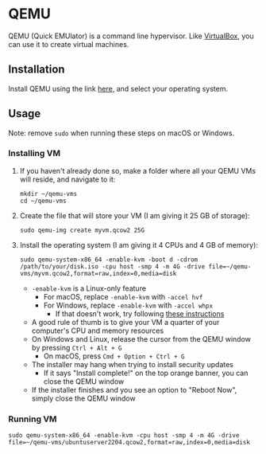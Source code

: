 # QEMU

QEMU (Quick EMUlator) is a command line hypervisor. Like [VirtualBox](../virtualbox), you can use it to create virtual machines.

## Installation

Install QEMU using the link [here](https://www.qemu.org/download/), and select your operating system.

## Usage

Note: remove `sudo` when running these steps on macOS or Windows.

### Installing VM

1. If you haven't already done so, make a folder where all your QEMU VMs will reside, and navigate to it:

    ```
    mkdir ~/qemu-vms
    cd ~/qemu-vms
    ```

1. Create the file that will store your VM (I am giving it 25 GB of storage):

    ```
    sudo qemu-img create myvm.qcow2 25G
    ```

1. Install the operating system (I am giving it 4 CPUs and 4 GB of memory):

    ```
    sudo qemu-system-x86_64 -enable-kvm -boot d -cdrom /path/to/your/disk.iso -cpu host -smp 4 -m 4G -drive file=~/qemu-vms/myvm.qcow2,format=raw,index=0,media=disk
    ```

    - `-enable-kvm` is a Linux-only feature
        - For macOS, replace `-enable-kvm` with `-accel hvf`
        - For Windows, replace `-enable-kvm` with `-accel whpx`
            - If that doesn't work, try following [these instructions](https://www.qemu.org/2017/11/22/haxm-usage-windows/)
    - A good rule of thumb is to give your VM a quarter of your computer's CPU and memory resources
    - On Windows and Linux, release the cursor from the QEMU window by pressing `Ctrl + Alt + G`
        - On macOS, press `Cmd + Option + Ctrl + G`
    - The installer may hang when trying to install security updates
        - If it says "Install complete!" on the top orange banner, you can close the QEMU window
    - If the installer finishes and you see an option to "Reboot Now", simply close the QEMU window

### Running VM

```
sudo qemu-system-x86_64 -enable-kvm -cpu host -smp 4 -m 4G -drive file=~/qemu-vms/ubuntuserver2204.qcow2,format=raw,index=0,media=disk
```
